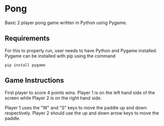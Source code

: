 # Pong
Basic 2 player pong game written in Python using Pygame.

## Requirements
For this to properly run, user needs to have Python and Pygame installed.
Pygame can be installed with pip using the command
```
pip install pygame
```

## Game Instructions
First player to score 4 points wins. Player 1 is on the left hand side of the
screen while Player 2 is on the right hand side.

Player 1 uses the "W" and "S" keys to move the paddle up and down respectively.
Player 2 should use the up and down arrow keys to move the paddle.
